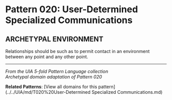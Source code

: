 # Pattern 020: User-Determined Specialized Communications

## ARCHETYPAL ENVIRONMENT

Relationships should be such as to permit contact in an environment between any point and any other point.

---

*From the UIA 5-fold Pattern Language collection*  
*Archetypal domain adaptation of Pattern 020*

**Related Patterns**: [View all domains for this pattern](../../UIA/md/T020%20User-Determined Specialized Communications.md)
